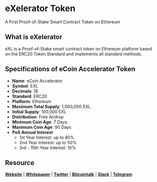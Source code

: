 # eXelerator Token
A First Proof-of-Stake Smart Contract Token on Ethereum

## What is eXelerator
eXL is a Proof-of-Stake smart contract token on Ethereum platform based on the ERC20 Token Standard and implements all standard methods. 

## Specifications of eCoin Accelerator Token
* **Name**: eCoin Accelerator
* **Symbol**: EXL
* **Decimals**: 18
* **Standard**: ERC20
* **Platform**: Ethereum
* **Maximum Total Supply**: 1,000,000 EXL
* **Initial Supply**: 100,000 EXL
* **Distribution**: Free Airdrop
* **Minimum Coin Age**: 7 Days
* **Maximum Coin Age**: 90 Days
* **PoS Annual Interest**
  + 1st Year Interest: up to 80%
  + 2nd Year Interest: up to 50%
  + 3rd - 15th Year Interest: 10%

## Resource
**[Website](https://websitesoon.org)** | **[Whitepaper](https://websitesoon.org/whitepaper.pdf)** | **[Twitter](https://twitter/ePoSToken)**  | **[Bitcointalk](https://bitcointalk.org/)** | **[Slack](https://join.slack.com/)** | **[Telegram](https://t.me/)**
